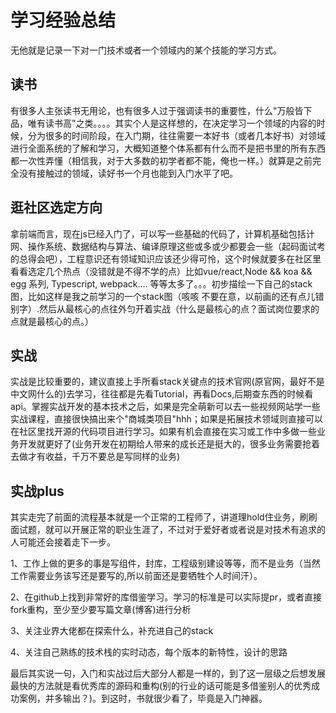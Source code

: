 # 学习经验总结

无他就是记录一下对一门技术或者一个领域内的某个技能的学习方式。

## 读书

有很多人主张读书无用论，也有很多人过于强调读书的重要性，什么"万般皆下品，唯有读书高"之类。。。。其实个人是这样想的，在决定学习一个领域的内容的时候，分为很多的时间阶段，在入门期，往往需要一本好书（或者几本好书）对领域进行全面系统的了解和学习，大概知道整个体系都有什么而不是把书里的所有东西都一次性弄懂（相信我，对于大多数的初学者都不能，俺也一样。）就算是之前完全没有接触过的领域，读好书一个月也能到入门水平了吧。


## 逛社区选定方向

拿前端而言，现在js已经入门了，可以写一些基础的代码了，计算机基础包括计网、操作系统、数据结构与算法、编译原理这些或多或少都要会一些（起码面试考的总得会吧），工程意识还有领域知识应该还少得可怜，这个时候就要多在社区里看看选定几个热点（没错就是不得不学的点）比如vue/react,Node && koa && egg 系列, Typescript, webpack.... 等等太多了。。。初步描绘一下自己的stack图，比如这样是我之前学习的一个stack图（咳咳 不要在意，以前画的还有点儿错别字）.然后从最核心的点往外匀开着实战（什么是最核心的点？面试岗位要求的点就是最核心的点。）

## 实战

实战是比较重要的，建议直接上手所看stack关键点的技术官网(原官网，最好不是中文网什么的)去学习，往往都是先看Tutorial，再看Docs,后期查东西的时候看api。掌握实战开发的基本技术之后，如果是完全萌新可以去一些视频网站学一些实战课程，直接很快搞出来个"商城类项目"hhh；如果是拓展技术领域则直接可以在社区里找开源的代码项目进行学习。如果有机会直接在实习或工作中多做一些业务开发就更好了(业务开发在初期给人带来的成长还是挺大的，很多业务需要抢着去做才有收益，千万不要总是写同样的业务)

## 实战plus

其实走完了前面的流程基本就是一个正常的工程师了，讲道理hold住业务，刷刷面试题，就可以开展正常的职业生涯了，不过对于爱好者或者说是对技术有追求的人可能还会接着走下一步。

1、工作上做的更多的事是写组件，封库，工程级别建设等等，而不是业务（当然工作需要业务该写还是要写的,所以前面还是要牺牲个人时间汗）。

2、在github上找到非常好的库借鉴学习。学习的标准是可以实际提pr，或者直接fork重构，至少至少要写篇文章(博客)进行分析

3、关注业界大佬都在探索什么，补充进自己的stack

4、关注自己熟练的技术栈的实时动态，每个版本的新特性，设计的思路


最后其实说一句，入门和实战过后大部分人都是一样的，到了这一层级之后想发展最快的方法就是看优秀库的源码和重构(别的行业的话可能是多借鉴别人的优秀成功案例，并多输出？)。到这时，书就很少看了，毕竟是入门神器。